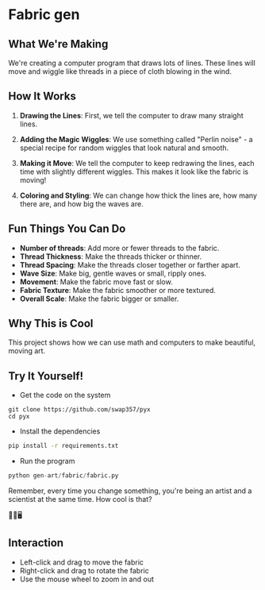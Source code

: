 # Fabric gen

## What We're Making

We're creating a computer program that draws lots of lines. These lines will move and wiggle like threads in a piece of cloth blowing in the wind.

## How It Works

1. **Drawing the Lines**: 
   First, we tell the computer to draw many straight lines.

2. **Adding the Magic Wiggles**: 
   We use something called "Perlin noise" - a special recipe for random wiggles that look natural and smooth.

3. **Making it Move**: 
   We tell the computer to keep redrawing the lines, each time with slightly different wiggles. This makes it look like the fabric is moving!

4. **Coloring and Styling**: 
   We can change how thick the lines are, how many there are, and how big the waves are.

## Fun Things You Can Do

- **Number of threads**: Add more or fewer threads to the fabric.
- **Thread Thickness**: Make the threads thicker or thinner.
- **Thread Spacing**: Make the threads closer together or farther apart.
- **Wave Size**: Make big, gentle waves or small, ripply ones.
- **Movement**: Make the fabric move fast or slow.
- **Fabric Texture**: Make the fabric smoother or more textured.
- **Overall Scale**: Make the fabric bigger or smaller.

## Why This is Cool

This project shows how we can use math and computers to make beautiful, moving art.

## Try It Yourself!

- Get the code on the system 
```
git clone https://github.com/swap357/pyx
cd pyx
```

- Install the dependencies
```sh
pip install -r requirements.txt
```

- Run the program
```python
python gen-art/fabric/fabric.py
```

Remember, every time you change something, you're being an artist and a scientist at the same time. How cool is that?

🎨🧪🖥️

## Interaction

- Left-click and drag to move the fabric
- Right-click and drag to rotate the fabric
- Use the mouse wheel to zoom in and out
